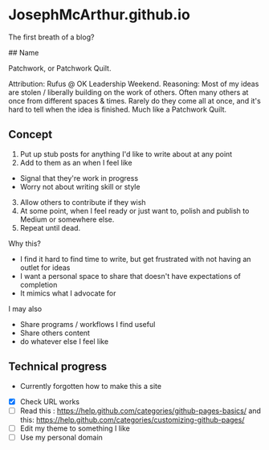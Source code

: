 # JosephMcArthur.github.io
The first breath of a blog?

## Name

Patchwork, or Patchwork Quilt.

Attribution: Rufus @ OK Leadership Weekend.
Reasoning: Most of my ideas are stolen / liberally building on the work of others. Often many others at once from different spaces & times. Rarely do they come all at once, and it's hard to tell when the idea is finished. Much like a Patchwork Quilt.

## Concept

1. Put up stub posts for anything I'd like to write about at any point
2. Add to them as an when I feel like
 * Signal that they're work in progress
 * Worry not about writing skill or style
3. Allow others to contribute if they wish
4. At some point, when I feel ready or just want to, polish and publish to Medium or somewhere else.
5. Repeat until dead.

Why this?

* I find it hard to find time to write, but get frustrated with not having an outlet for ideas
* I want a personal space to share that doesn't have expectations of completion
* It mimics what I advocate for

I may also

* Share programs / workflows I find useful
* Share others content
* do whatever else I feel like

## Technical progress

* Currently forgotten how to make this a site

- [x] Check URL works
- [ ] Read this : https://help.github.com/categories/github-pages-basics/ and this: https://help.github.com/categories/customizing-github-pages/
- [ ] Edit my theme to something I like
- [ ] Use my personal domain
